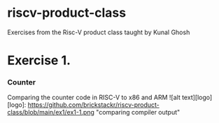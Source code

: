 # riscv-product-class
 Exercises from the Risc-V product class taught by Kunal Ghosh
 # Exercise 1. 
 ### Counter
 Comparing the counter code in RISC-V to x86 and ARM
 ![alt text][logo]
[logo]: https://github.com/brickstackr/riscv-product-class/blob/main/ex1/ex1-1.png "comparing compiler output"